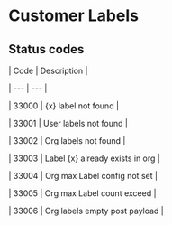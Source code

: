 # Customer Labels

## Status codes

| Code | Description |

| --- | --- |

| 33000 | {x} label not found |

| 33001 | User labels not found |

| 33002 | Org labels not found |

| 33003 | Label {x} already exists in org |

| 33004 | Org max Label config not set |

| 33005 | Org max Label count exceed |

| 33006 | Org labels empty post payload |

